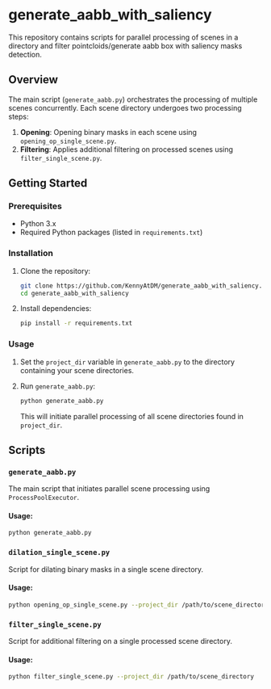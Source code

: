# generate_aabb_with_saliency

This repository contains scripts for parallel processing of scenes in a directory and filter pointcloids/generate aabb box with saliency masks detection.

## Overview

The main script (`generate_aabb.py`) orchestrates the processing of multiple scenes concurrently. Each scene directory undergoes two processing steps:

1. **Opening**: Opening binary masks in each scene using `opening_op_single_scene.py`.
2. **Filtering**: Applies additional filtering on processed scenes using `filter_single_scene.py`.

## Getting Started

### Prerequisites

- Python 3.x
- Required Python packages (listed in `requirements.txt`)

### Installation

1. Clone the repository:
   ```bash
   git clone https://github.com/KennyAtDM/generate_aabb_with_saliency.git
   cd generate_aabb_with_saliency
   ```

2. Install dependencies:
   ```bash
   pip install -r requirements.txt
   ```

### Usage

1. Set the `project_dir` variable in `generate_aabb.py` to the directory containing your scene directories.

2. Run `generate_aabb.py`:
   ```bash
   python generate_aabb.py
   ```

   This will initiate parallel processing of all scene directories found in `project_dir`.

## Scripts

### `generate_aabb.py`

The main script that initiates parallel scene processing using `ProcessPoolExecutor`.

#### Usage:

```bash
python generate_aabb.py
```

### `dilation_single_scene.py`

Script for dilating binary masks in a single scene directory.

#### Usage:

```bash
python opening_op_single_scene.py --project_dir /path/to/scene_directory
```

### `filter_single_scene.py`

Script for additional filtering on a single processed scene directory.

#### Usage:

```bash
python filter_single_scene.py --project_dir /path/to/scene_directory
```
